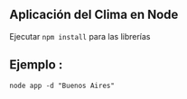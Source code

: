 ## Aplicación del Clima en Node

Ejecutar ```npm install``` para las librerías

## Ejemplo :
```
node app -d "Buenos Aires"
```